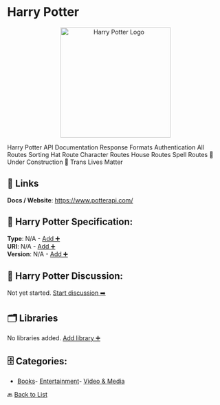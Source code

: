 # Harry Potter
<p align="center">
    <img width="256" src="https://raw.githubusercontent.com/apis-list/apis-list/main/apis/harry-potter/logo_256x256.png" alt="Harry Potter Logo"/>
</p>
Harry Potter API Documentation Response Formats Authentication All Routes Sorting Hat Route Character Routes House Routes Spell Routes 🚧 Under Construction 🚧 Trans Lives Matter

##  🔗 Links
**Docs / Website**: https://www.potterapi.com/

## 🧬 Harry Potter Specification:
**Type**: N/A - [Add ➕](https://github.com/apis-list/apis-list/edit/main/apis.yaml#L9297)  
**URI**: N/A - [Add ➕](https://github.com/apis-list/apis-list/edit/main/apis.yaml#L9297)  
**Version**: N/A - [Add ➕](https://github.com/apis-list/apis-list/edit/main/apis.yaml#L9297)

## 💬 Harry Potter Discussion:
Not yet started. [Start discussion ➡️](https://github.com/apis-list/apis-list/discussions/new)

## 🗂️ Libraries

No libraries added. [Add library ➕](https://github.com/apis-list/apis-list/edit/main/apis.yaml#L9297)    


## 🗄️ Categories:
- [Books](https://github.com/apis-list/apis-list#books-)- [Entertainment](https://github.com/apis-list/apis-list#entertainment-)- [Video & Media](https://github.com/apis-list/apis-list#video--media-)

🔙  [Back to List](https://github.com/apis-list/apis-list)
